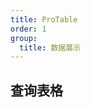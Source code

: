 ```yaml
---
title: ProTable
order: 1
group:
  title: 数据展示
---
```


## 查询表格

<code src="./demos/queryTable.vue"></code>

